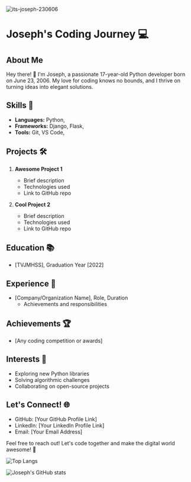 <p align="left"> <img src="https://komarev.com/ghpvc/?username=its-joseph-230606&label=Profile%20views&color=0e75b6&style=flat" alt="its-joseph-230606" /> </p>

# Joseph's Coding Journey 💻

## About Me
Hey there! 👋 I'm Joseph, a passionate 17-year-old Python developer born on June 23, 2006. My love for coding knows no bounds, and I thrive on turning ideas into elegant solutions.

## Skills 🚀
- **Languages:** Python,
- **Frameworks:** Django, Flask,
- **Tools:** Git, VS Code,

## Projects 🛠️
1. **Awesome Project 1**
   - Brief description
   - Technologies used
   - Link to GitHub repo

2. **Cool Project 2**
   - Brief description
   - Technologies used
   - Link to GitHub repo

## Education 📚
- [TVJMHSS], Graduation Year [2022]

## Experience 💼
- [Company/Organization Name], Role, Duration
  - Achievements and responsibilities

## Achievements 🏆
- [Any coding competition or awards]

## Interests 🌟
- Exploring new Python libraries
- Solving algorithmic challenges
- Collaborating on open-source projects

## Let's Connect! 🌐
- GitHub: [Your GitHub Profile Link]
- LinkedIn: [Your LinkedIn Profile Link]
- Email: [Your Email Address]

Feel free to reach out! Let's code together and make the digital world awesome! 💖

![Top Langs](https://github-readme-stats.vercel.app/api/top-langs/?username=its-joseph-230606)

![Joseph's GitHub stats](https://github-readme-stats.vercel.app/api?username=its-joseph-230606&show_icons=true&theme=transparent)

<!--
**its-joseph-230606/its-joseph-230606** is a ✨ _special_ ✨ repository because its `README.md` (this file) appears on your GitHub profile.

Here are some ideas to get you started:

-->
